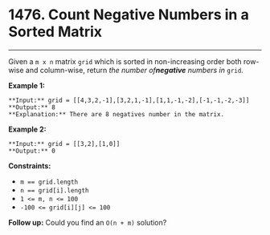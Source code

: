# 1476. Count Negative Numbers in a Sorted Matrix

---

Given a `m x n` matrix `grid` which is sorted in non-increasing order both row-wise and column-wise, return _the number of**negative** numbers in_ `grid`.

 

**Example 1:**
    
    **Input:** grid = [[4,3,2,-1],[3,2,1,-1],[1,1,-1,-2],[-1,-1,-2,-3]]
    **Output:** 8
    **Explanation:** There are 8 negatives number in the matrix.

**Example 2:**
    
    **Input:** grid = [[3,2],[1,0]]
    **Output:** 0

 

**Constraints:**

  * `m == grid.length`
  * `n == grid[i].length`
  * `1 <= m, n <= 100`
  * `-100 <= grid[i][j] <= 100`



 

**Follow up:** Could you find an `O(n + m)` solution?

